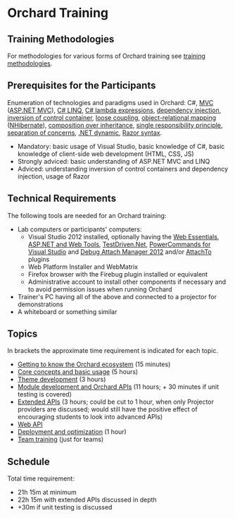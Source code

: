 # Orchard Training



## Training Methodologies

For methodologies for various forms of Orchard training see [training methodologies](TrainingMethodologies).


## Prerequisites for the Participants

Enumeration of technologies and paradigms used in Orchard: C#, [MVC](http://en.wikipedia.org/wiki/Model%E2%80%93view%E2%80%93controller) ([ASP.NET MVC](http://www.asp.net/mvc)), [C# LINQ](http://msdn.microsoft.com/en-us/library/vstudio/bb397926.aspx), [C# lambda expressions](http://msdn.microsoft.com/en-us/library/bb397687.aspx), [dependency injection](http://en.wikipedia.org/wiki/Dependency_injection), [inversion of control container](http://www.martinfowler.com/articles/injection.html), [loose coupling](http://en.wikipedia.org/wiki/Loose_coupling), [object-relational mapping](http://en.wikipedia.org/wiki/Object-relational_mapping) ([NHibernate](http://en.wikipedia.org/wiki/NHibernate)), [composition over inheritance](http://en.wikipedia.org/wiki/Composition_over_inheritance), [single responsibility principle](http://en.wikipedia.org/wiki/Single_responsibility_principle), [separation of concerns](http://en.wikipedia.org/wiki/Separation_of_concerns), [.NET dynamic](http://www.hanselman.com/blog/C4AndTheDynamicKeywordWhirlwindTourAroundNET4AndVisualStudio2010Beta1.aspx), [Razor syntax](http://haacked.com/archive/2011/01/06/razor-syntax-quick-reference.aspx).

- Mandatory: basic usage of Visual Studio, basic knowledge of C#, basic knowledge of client-side web development (HTML, CSS, JS)
- Strongly adviced: basic understanding of ASP.NET MVC and LINQ
- Adviced: understanding inversion of control containers and dependency injection, usage of Razor


## Technical Requirements

The following tools are needed for an Orchard training:

- Lab computers or participants' computers:
	- Visual Studio 2012 installed, optionally having the [Web Essentials](http://visualstudiogallery.msdn.microsoft.com/07d54d12-7133-4e15-becb-6f451ea3bea6), [ASP.NET and Web Tools](http://www.asp.net/vnext/overview/latest), [TestDriven.Net](http://www.testdriven.net/download.aspx), [PowerCommands for Visual Studio](http://visualstudiogallery.msdn.microsoft.com/e5f41ad9-4edc-4912-bca3-91147db95b99) and [Debug Attach Manager 2012](http://visualstudiogallery.msdn.microsoft.com/19951adf-722a-4d92-a73a-6d7a3d70cfc4) and/or [AttachTo](http://visualstudiogallery.msdn.microsoft.com/d0265ab0-df51-4100-8e10-1f84403c4cd0) plugins
	- Web Platform Installer and WebMatrix
	- Firefox browser with the Firebug plugin installed or equivalent
	- Administrative account to install other components if necessary and to avoid permission issues when running Orchard
- Trainer's PC having all of the above and connected to a projector for demonstrations
- A whiteboard or something similar


## <a id="topics"></a>Topics
In brackets the approximate time requirement is indicated for each topic.

- [Getting to know the Orchard ecosystem](OrchardEcosystem) (15 minutes)
- [Core concepts and basic usage](CoreConceptsAndBasicUsage) (5 hours)
- [Theme development](ThemeDevelopment) (3 hours)
- [Module development and Orchard APIs](ModuleDevelopmentAndApis) (11 hours; + 30 minutes if unit testing is covered)
- [Extended APIs](ExtendedApis) (3 hours; could be cut to 1 hour, when only Projector providers are discussed; would still have the positive effect of encouraging students to look into advanced APIs)
- [Web API](WebApi) 
- [Deployment and optimization](DeploymentAndOptimization) (1 hour)
- [Team training](TeamTraining) (just for teams)


## Schedule

Total time requirement:

- 21h 15m at minimum
- 22h 15m with extended APIs discussed in depth
- +30m if unit testing is discussed